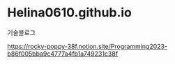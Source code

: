 # Helina0610.github.io
기술블로그

https://rocky-poppy-38f.notion.site/Programming2023-b86f005bba9c4777a4fb1a749231c38f

